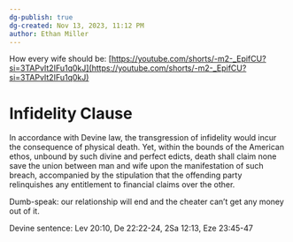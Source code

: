 ```yaml
---
dg-publish: true
dg-created: Nov 13, 2023, 11:12 PM
author: Ethan Miller
---
```


How every wife should be:
[https://youtube.com/shorts/-m2-_EpifCU?si=3TAPvIt2IFu1q0kJ](https://youtube.com/shorts/-m2-_EpifCU?si=3TAPvIt2IFu1q0kJ)

# Infidelity Clause

In accordance with Devine law, the transgression of infidelity would incur the consequence of physical death. Yet, within the bounds of the American ethos, unbound by such divine and perfect edicts, death shall claim none save the union between man and wife upon the manifestation of such breach, accompanied by the stipulation that the offending party relinquishes any entitlement to financial claims over the other.

Dumb-speak: our relationship will end and the cheater can’t get any money out of it.

Devine sentence: Lev 20:10, De 22:22-24, 2Sa 12:13, Eze 23:45-47